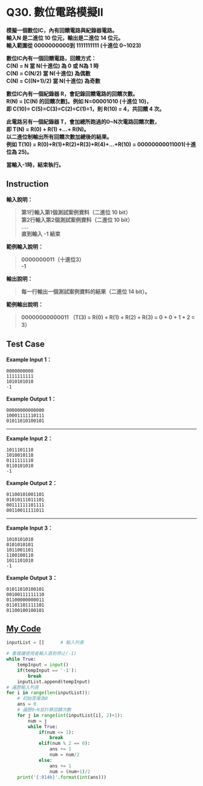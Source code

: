 # Q30. 數位電路模擬II

**模擬一個數位IC，內有回饋電路與紀錄器電路。**  
**輸入N 是二進位 10 位元，輸出是二進位 14 位元。**  
**輸入範圍從 0000000000到 1111111111 (十進位 0~1023)**  

**數位IC內有一個回饋電路，回饋方式：**  
**C(N) = N 當 N(十進位) 為 0 或 N為 1 時**  
**C(N) = C(N/2) 當 N(十進位) 為偶數**  
**C(N) = C((N+1)/2) 當 N(十進位) 為奇數**  

**數位IC內有一個紀錄器 R，會記錄回饋電路的回饋次數。**  
**R(N) = [C(N) 的回饋次數]。例如 N=00001010 (十進位 10)，**  
**即 C(10)= C(5)=C(3)=C(2)=C(1)=1，則 R(10) = 4，共回饋 4 次。**  

**此電路另有一個紀錄器 T，會加總所跑過的0~N次電路回饋次數，**  
**即 T(N) = R(0) + R(1) +...+ R(N)。**  
**以二進位制輸出所有回饋次數加總後的結果。**  
**例如 T(10) = R(0)+R(1)+R(2)+R(3)+R(4)+...+R(10) = 00000000011001(十進位為 25)。**  

**當輸入-1時，結束執行。**  

## Instruction

**輸入說明：**  
> **第1行輸入第1個測試案例資料（二進位 10 bit）**  
  **第2行輸入第2個測試案例資料（二進位 10 bit）**  
  **....**  
  **直到輸入 -1 結束**  

**範例輸入說明：**  
> **0000000011（十進位3）**  
  **-1**

**輸出說明：**  
> **每一行輸出一個測試案例資料的結果（二進位 14 bit）。**  

**範例輸出說明：**  
> **00000000000011 （T(3) = R(0) + R(1) + R(2) + R(3) = 0 + 0 + 1 + 2 = 3）**

## Test Case

**Example Input 1：**  

    0000000000
    1111111111
    1010101010
    -1
**Example Output 1：**  

    00000000000000
    10001111110111
    01011010100101
- - -
**Example Input 2：**  

    1011101110
    1010010110
    0111111110
    0110101010
    -1
**Example Output 2：**  

    01100101001101
    01010111011101
    00111111101111
    00110011111011
- - -
**Example Input 3：**

    1010101010
    0101010101
    1011001101
    1100100110
    1011101010
    -1
**Example Output 3：**

    01011010100101
    00100111111110
    01100000000011
    01101101111101
    01100100100101

## [My Code](../HomeWork/q30.py)

```python
inputList = []      # 輸入列表

# 重複讓使用者輸入直到停止(-1)
while True:
    tempInput = input()
    if(tempInput == '-1'):
        break
    inputList.append(tempInput)
# 遍歷輸入列表
for i in range(len(inputList)):
    # 初始答案為0
    ans = 0
    # 遍歷0~N並計算回饋次數
    for j in range(int(inputList[i], 2)+1):
        num = j
        while True:
            if(num <= 1):
                break
            elif(num % 2 == 0):
                ans += 1
                num = num/2
            else:
                ans += 1
                num = (num+1)/2
    print('{:014b}'.format(int(ans)))
```